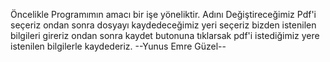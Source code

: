 Öncelikle Programımın amacı bir işe yöneliktir. Adını Değiştireceğimiz Pdf'i seçeriz ondan sonra 
dosyayı kaydedeceğimiz yeri seçeriz bizden istenilen bilgileri gireriz ondan sonra
kaydet butonuna tıklarsak pdf'i istediğimiz yere istenilen bilgilerle kaydederiz. 
--Yunus Emre Güzel--
